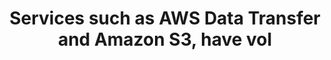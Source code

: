 ---
layout: answer
title: "Services such as AWS Data Transfer and Amazon S3, have vol"
blurb: "<p>If an organization brings all their users together under an AWS Organization and subsequently signs up for consolidated billing, service usage will be a"
quid: 87
---